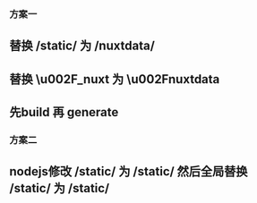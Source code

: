 ### 方案一

## 替换 /static/ 为 /nuxtdata/
## 替换 \u002F_nuxt 为 \u002Fnuxtdata

## 先build 再 generate

### 方案二
## nodejs修改 /static/ 为 /static/ 然后全局替换 /static/ 为 /static/